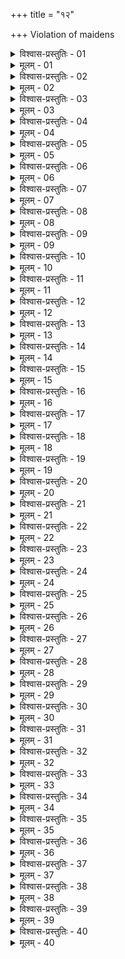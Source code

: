 +++
title = "१२"

+++
Violation of maidens  

<details><summary>विश्वास-प्रस्तुतिः - 01</summary>

01 सवर्णां अप्राप्तफलां प्रकुर्वतो हस्तवधः, चतुःशतो वा दण्डः
</details>

<details><summary>मूलम् - 01</summary>

01 सवर्णां अप्राप्तफलां प्रकुर्वतो हस्तवधः, चतुःशतो वा दण्डः
</details>

<details><summary>विश्वास-प्रस्तुतिः - 02</summary>

02 मृतायां वधः
</details>

<details><summary>मूलम् - 02</summary>

02 मृतायां वधः
</details>

<details><summary>विश्वास-प्रस्तुतिः - 03</summary>

03 प्राप्तफलां प्रकुर्वतो मध्यमाप्रदेशिनीवधो, द्विशतो वा दण्डः
</details>

<details><summary>मूलम् - 03</summary>

03 प्राप्तफलां प्रकुर्वतो मध्यमाप्रदेशिनीवधो, द्विशतो वा दण्डः
</details>

<details><summary>विश्वास-प्रस्तुतिः - 04</summary>

04 पितुश्चावहीनं दद्यात्
</details>

<details><summary>मूलम् - 04</summary>

04 पितुश्चावहीनं दद्यात्
</details>

<details><summary>विश्वास-प्रस्तुतिः - 05</summary>

05 न च प्राकाम्यं अकामायां लब्भेत
</details>

<details><summary>मूलम् - 05</summary>

05 न च प्राकाम्यं अकामायां लब्भेत
</details>

<details><summary>विश्वास-प्रस्तुतिः - 06</summary>

06 सकामायां चतुष्पञ्चाशत्पणो दण्डः, स्त्रियाः त्वर्धदण्डः
</details>

<details><summary>मूलम् - 06</summary>

06 सकामायां चतुष्पञ्चाशत्पणो दण्डः, स्त्रियाः त्वर्धदण्डः
</details>

<details><summary>विश्वास-प्रस्तुतिः - 07</summary>

07 परशुल्कावरुद्धायां हस्तवधः, चतुःशतो वा दण्डः, शुल्कदानं च
</details>

<details><summary>मूलम् - 07</summary>

07 परशुल्कावरुद्धायां हस्तवधः, चतुःशतो वा दण्डः, शुल्कदानं च
</details>

<details><summary>विश्वास-प्रस्तुतिः - 08</summary>

08 सप्तार्तवप्रजातां वरणाद् ऊर्ध्वं अलभमानः प्रकृत्य प्राकामी स्यात्, न च पितुरवहीनं दद्यात्
</details>

<details><summary>मूलम् - 08</summary>

08 सप्तार्तवप्रजातां वरणाद् ऊर्ध्वं अलभमानः प्रकृत्य प्राकामी स्यात्, न च पितुरवहीनं दद्यात्
</details>

<details><summary>विश्वास-प्रस्तुतिः - 09</summary>

09 ऋतुप्रतिरोधिभिः स्वाम्याद् अपक्रामति
</details>

<details><summary>मूलम् - 09</summary>

09 ऋतुप्रतिरोधिभिः स्वाम्याद् अपक्रामति
</details>

<details><summary>विश्वास-प्रस्तुतिः - 10</summary>

10 त्रिवर्षप्रजातार्तवायाः तुल्यो गन्तुं अदोषः, ततः परं अतुल्योऽप्यनलङ्कृतायाः
</details>

<details><summary>मूलम् - 10</summary>

10 त्रिवर्षप्रजातार्तवायाः तुल्यो गन्तुं अदोषः, ततः परं अतुल्योऽप्यनलङ्कृतायाः
</details>

<details><summary>विश्वास-प्रस्तुतिः - 11</summary>

11 पितृद्रव्यादाने स्तेयं भजेत
</details>

<details><summary>मूलम् - 11</summary>

11 पितृद्रव्यादाने स्तेयं भजेत
</details>

<details><summary>विश्वास-प्रस्तुतिः - 12</summary>

12 परं उद्दिश्यान्यस्य विन्दतो द्विशतो दण्डः
</details>

<details><summary>मूलम् - 12</summary>

12 परं उद्दिश्यान्यस्य विन्दतो द्विशतो दण्डः
</details>

<details><summary>विश्वास-प्रस्तुतिः - 13</summary>

13 न च प्राकांयं अकामायां लभेत
</details>

<details><summary>मूलम् - 13</summary>

13 न च प्राकांयं अकामायां लभेत
</details>

<details><summary>विश्वास-प्रस्तुतिः - 14</summary>

14 कन्यां अन्यां दर्शयित्वाऽन्यां प्रयच्छतः शत्यो दण्डः तुल्यायां, हीनायां द्विगुणः
</details>

<details><summary>मूलम् - 14</summary>

14 कन्यां अन्यां दर्शयित्वाऽन्यां प्रयच्छतः शत्यो दण्डः तुल्यायां, हीनायां द्विगुणः
</details>

<details><summary>विश्वास-प्रस्तुतिः - 15</summary>

15 प्रकर्मण्यकुमार्याश्चतुष्पञ्चाशत्पणो दण्डः, शुल्कव्ययकर्मणी च प्रतिदद्यात्
</details>

<details><summary>मूलम् - 15</summary>

15 प्रकर्मण्यकुमार्याश्चतुष्पञ्चाशत्पणो दण्डः, शुल्कव्ययकर्मणी च प्रतिदद्यात्
</details>

<details><summary>विश्वास-प्रस्तुतिः - 16</summary>

16 अवस्थाय तज्जातं पश्चात्कृता द्विगुणं दद्यात्
</details>

<details><summary>मूलम् - 16</summary>

16 अवस्थाय तज्जातं पश्चात्कृता द्विगुणं दद्यात्
</details>

<details><summary>विश्वास-प्रस्तुतिः - 17</summary>

17 अन्यशोणित उपधाने द्विशतो दण्डः, मिथ्याऽभिशंसिनश्च पुंसः
</details>

<details><summary>मूलम् - 17</summary>

17 अन्यशोणित उपधाने द्विशतो दण्डः, मिथ्याऽभिशंसिनश्च पुंसः
</details>

<details><summary>विश्वास-प्रस्तुतिः - 18</summary>

18 शुल्कव्ययकर्मणी च जीयेत
</details>

<details><summary>मूलम् - 18</summary>

18 शुल्कव्ययकर्मणी च जीयेत
</details>

<details><summary>विश्वास-प्रस्तुतिः - 19</summary>

19 न च प्राकांयं अकामायां लभेत
</details>

<details><summary>मूलम् - 19</summary>

19 न च प्राकांयं अकामायां लभेत
</details>

<details><summary>विश्वास-प्रस्तुतिः - 20</summary>

20 स्त्रीप्रकृता सकामा समाना द्वादशपणं दण्डं दद्यात्, प्रकर्त्री द्विगुणम्
</details>

<details><summary>मूलम् - 20</summary>

20 स्त्रीप्रकृता सकामा समाना द्वादशपणं दण्डं दद्यात्, प्रकर्त्री द्विगुणम्
</details>

<details><summary>विश्वास-प्रस्तुतिः - 21</summary>

21 अकामायाः शत्यो दण्ड आत्मरागार्थं, शुल्कदानं च
</details>

<details><summary>मूलम् - 21</summary>

21 अकामायाः शत्यो दण्ड आत्मरागार्थं, शुल्कदानं च
</details>

<details><summary>विश्वास-प्रस्तुतिः - 22</summary>

22 स्वयं प्रकृता राजदास्यं गच्छेत्
</details>

<details><summary>मूलम् - 22</summary>

22 स्वयं प्रकृता राजदास्यं गच्छेत्
</details>

<details><summary>विश्वास-प्रस्तुतिः - 23</summary>

23 बहिर्ग्रामस्य प्रकृतायां मिथ्याऽभिशंसने च द्विगुणो दण्डः
</details>

<details><summary>मूलम् - 23</summary>

23 बहिर्ग्रामस्य प्रकृतायां मिथ्याऽभिशंसने च द्विगुणो दण्डः
</details>

<details><summary>विश्वास-प्रस्तुतिः - 24</summary>

24 प्रसह्य कन्यां अपहरतो द्विशतः, स-सुवर्णां उत्तमः
</details>

<details><summary>मूलम् - 24</summary>

24 प्रसह्य कन्यां अपहरतो द्विशतः, स-सुवर्णां उत्तमः
</details>

<details><summary>विश्वास-प्रस्तुतिः - 25</summary>

25 बहूनां कन्याऽपहारिणां पृथग् यथा उक्ता दण्डाः
</details>

<details><summary>मूलम् - 25</summary>

25 बहूनां कन्याऽपहारिणां पृथग् यथा उक्ता दण्डाः
</details>

<details><summary>विश्वास-प्रस्तुतिः - 26</summary>

26 गणिकादुहितरं प्रकुर्वतश्चतुष्पञ्चाशत्पणो दण्डः, शुल्कं मातुर्भोगः षोडशगुणः
</details>

<details><summary>मूलम् - 26</summary>

26 गणिकादुहितरं प्रकुर्वतश्चतुष्पञ्चाशत्पणो दण्डः, शुल्कं मातुर्भोगः षोडशगुणः
</details>

<details><summary>विश्वास-प्रस्तुतिः - 27</summary>

27 दासस्य दास्या वा दुहितरं अदासीं प्रकुर्वतश्चतुर्विंशतिपणो दण्डः शुल्काबन्ध्यदानं च
</details>

<details><summary>मूलम् - 27</summary>

27 दासस्य दास्या वा दुहितरं अदासीं प्रकुर्वतश्चतुर्विंशतिपणो दण्डः शुल्काबन्ध्यदानं च
</details>

<details><summary>विश्वास-प्रस्तुतिः - 28</summary>

28 निष्क्रयानुरूपां दासीं प्रकुर्वतो द्वादशपणो दण्डो वस्त्राबन्ध्यदानं च
</details>

<details><summary>मूलम् - 28</summary>

28 निष्क्रयानुरूपां दासीं प्रकुर्वतो द्वादशपणो दण्डो वस्त्राबन्ध्यदानं च
</details>

<details><summary>विश्वास-प्रस्तुतिः - 29</summary>

29 साचिव्यावकाशदाने कर्तृसमो दण्डः
</details>

<details><summary>मूलम् - 29</summary>

29 साचिव्यावकाशदाने कर्तृसमो दण्डः
</details>

<details><summary>विश्वास-प्रस्तुतिः - 30</summary>

30 प्रोषितपतिकां अपचरन्तीं पतिबन्धुः तत्पुरुषो वा सङ्गृह्णीयात्
</details>

<details><summary>मूलम् - 30</summary>

30 प्रोषितपतिकां अपचरन्तीं पतिबन्धुः तत्पुरुषो वा सङ्गृह्णीयात्
</details>

<details><summary>विश्वास-प्रस्तुतिः - 31</summary>

31 सङ्गृहीता पतिं आकाङ्क्षेत
</details>

<details><summary>मूलम् - 31</summary>

31 सङ्गृहीता पतिं आकाङ्क्षेत
</details>

<details><summary>विश्वास-प्रस्तुतिः - 32</summary>

32 पतिश्चेत् क्षमेत विसृज्येत उभयम्
</details>

<details><summary>मूलम् - 32</summary>

32 पतिश्चेत् क्षमेत विसृज्येत उभयम्
</details>

<details><summary>विश्वास-प्रस्तुतिः - 33</summary>

33 अक्षमायां स्त्रियाः कर्णनासाच्छेदनं, वधं जारश्च प्राप्नुयात्
</details>

<details><summary>मूलम् - 33</summary>

33 अक्षमायां स्त्रियाः कर्णनासाच्छेदनं, वधं जारश्च प्राप्नुयात्
</details>

<details><summary>विश्वास-प्रस्तुतिः - 34</summary>

34 जारं चोर इत्यभिहरतः पञ्चशतो दण्डः, हिरण्येन मुञ्चतः तद्ऽष्टगुणः
</details>

<details><summary>मूलम् - 34</summary>

34 जारं चोर इत्यभिहरतः पञ्चशतो दण्डः, हिरण्येन मुञ्चतः तद्ऽष्टगुणः
</details>

<details><summary>विश्वास-प्रस्तुतिः - 35</summary>

35 केशाकेशिकं सङ्ग्रहणं, उपलिङ्गनाद् वा शरीर उपभोगानां, तज्जातेभ्यः(तज्ज्ञातेभ्यः? chf.N12.60), स्त्रीवचनाद् वा
</details>

<details><summary>मूलम् - 35</summary>

35 केशाकेशिकं सङ्ग्रहणं, उपलिङ्गनाद् वा शरीर उपभोगानां, तज्जातेभ्यः(तज्ज्ञातेभ्यः? chf.N12.60), स्त्रीवचनाद् वा
</details>

<details><summary>विश्वास-प्रस्तुतिः - 36</summary>

36 परचक्राटवीहृतां ओघप्रव्यूढां अरण्येषु दुर्भिक्षे वा त्यक्तां प्रेतभाव उत्सृष्टां वा परस्त्रियं निस्तारयित्वा यथासम्भाषितं समुपभुञ्जीत
</details>

<details><summary>मूलम् - 36</summary>

36 परचक्राटवीहृतां ओघप्रव्यूढां अरण्येषु दुर्भिक्षे वा त्यक्तां प्रेतभाव उत्सृष्टां वा परस्त्रियं निस्तारयित्वा यथासम्भाषितं समुपभुञ्जीत
</details>

<details><summary>विश्वास-प्रस्तुतिः - 37</summary>

37 जातिविशिष्टां अकामां अपत्यवतीं निष्क्रयेण दद्यात्
</details>

<details><summary>मूलम् - 37</summary>

37 जातिविशिष्टां अकामां अपत्यवतीं निष्क्रयेण दद्यात्
</details>

<details><summary>विश्वास-प्रस्तुतिः - 38</summary>

38ab चोरहस्तान्नदीवेगाद् दुर्भिक्षाद् देशविभ्रमात् ।  
38chd निस्तारयित्वा कान्तारान्नष्टां त्यक्तां मृता इति वा
</details>

<details><summary>मूलम् - 38</summary>

38ab चोरहस्तान्नदीवेगाद् दुर्भिक्षाद् देशविभ्रमात् ।  
38chd निस्तारयित्वा कान्तारान्नष्टां त्यक्तां मृता इति वा
</details>

<details><summary>विश्वास-प्रस्तुतिः - 39</summary>

39ab भुञ्जीत स्त्रियं अन्येषां यथासम्भाषितं नरः ।  
39chd न तु राजप्रतापेन प्रमुक्तां स्वजनेन वा
</details>

<details><summary>मूलम् - 39</summary>

39ab भुञ्जीत स्त्रियं अन्येषां यथासम्भाषितं नरः ।  
39chd न तु राजप्रतापेन प्रमुक्तां स्वजनेन वा
</details>

<details><summary>विश्वास-प्रस्तुतिः - 40</summary>

40ab न च उत्तमां न चाकामां पूर्वापत्यवतीं न च ।  
40chd ईदृशीं त्वनुरूपेण निष्क्रयेणापवाहयेत्  (इति)
</details>

<details><summary>मूलम् - 40</summary>

40ab न च उत्तमां न चाकामां पूर्वापत्यवतीं न च ।  
40chd ईदृशीं त्वनुरूपेण निष्क्रयेणापवाहयेत्  (इति)
</details>
